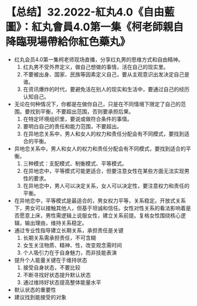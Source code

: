 # 【总结】32.2022-紅丸4.0《自由藍圖》：紅丸會員4.0第一集《柯老師親自降臨現場帶給你紅色藥丸》

-   红丸会员4.0第一集柯老师现场直播，分享红丸男的思维方式和自由精神。
    1.  红丸男不受外界定义，做自己想做的事情，活在自己的现实里。
    2.  不要被出身、国家、民族等因素定义自己，要从主观意识出发决定自己是谁。
    3.  在资讯爆炸的时代，要避免活在别人的现实和生活中，要通过自己的经历认知自己。
-   无论在何种情况下，你都是在做你自己，只是在不同情境下限定了自己的范围。要找到平衡，不要超出范围，否则要承担后果。
    1.  在特定环境组织里，要说或做符合条件的事情。
    2.  要明白自己的责任和能力范围，不要超出。
    3.  在异地恋关系中，男人和女人的权力和责任分配会有不同模式，要找到适合的平衡。
-   异地恋关系中，男人和女人的权力和责任分配会有不同模式，要找到适合的平衡。
    1.  三种模式：支配模式、制衡模式、平等模式。
    2.  在异地恋中，平等模式可能更适合，但要注意女性在某些方面无法实现男性的要求。
    3.  在异地恋中，男人可以决定关系，女人可以决定性，要注意权力和责任的平衡。
-   在异地恋中，平等模式是最适合的，男女权力平等，关系稳定。开放式关系下，男女可以接触其他人，但基于坦诚和信任。女性对性关系的看法影响着是否愿意上床，男性需逻辑上说服女性，建立关系前提。复格女性围绕核心逻辑，输出理由，维持关系稳定。
-   通过专业性指导建立长期关系，承担责任是关键
    1.  长期关系需承担责任，不可含糊
    2.  女生关注物质、精神、性，改变观念需时间
    3.  个人吸引力在于自身魅力，而非技能表演
-   提升个人能量关键在于维持状态
    1.  接受自身状态，不要比较
    2.  不断寻找好状态提升默认状态
    3.  通过维持好状态提高整体能量水平
-   默认状态的重要性
-   建议找到能接受的对象